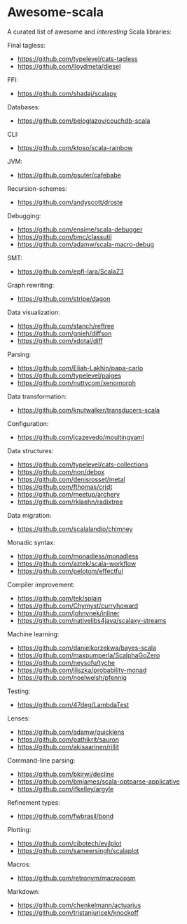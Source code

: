 # Awesome-scala
A curated list of awesome and *interesting* Scala libraries:

Final tagless:
  - https://github.com/typelevel/cats-tagless
  - https://github.com/lloydmeta/diesel

FFI:
  - https://github.com/shadaj/scalapy

Databases:
  - https://github.com/beloglazov/couchdb-scala

CLI:
  - https://github.com/ktoso/scala-rainbow

JVM:
  - https://github.com/psuter/cafebabe

Recursion-schemes:
  - https://github.com/andyscott/droste

Debugging:
  - https://github.com/ensime/scala-debugger
  - https://github.com/bmc/classutil
  - https://github.com/adamw/scala-macro-debug

SMT:
  - https://github.com/epfl-lara/ScalaZ3
  
Graph rewriting:
  - https://github.com/stripe/dagon

Data visualization:
  - https://github.com/stanch/reftree
  - https://github.com/gnieh/diffson
  - https://github.com/xdotai/diff

Parsing:
  * https://github.com/Eliah-Lakhin/papa-carlo
  * https://github.com/typelevel/paiges
  * https://github.com/nuttycom/xenomorph

Data transformation:
  * https://github.com/knutwalker/transducers-scala

Configuration:
  * https://github.com/jcazevedo/moultingyaml

Data structures:
  * https://github.com/typelevel/cats-collections
  * https://github.com/non/debox
  * https://github.com/denisrosset/metal
  * https://github.com/fthomas/crjdt
  * https://github.com/meetup/archery
  * https://github.com/rklaehn/radixtree

Data migration:
  * https://github.com/scalalandio/chimney 

Monadic syntax:
  * https://github.com/monadless/monadless
  * https://github.com/aztek/scala-workflow
  * https://github.com/pelotom/effectful

Compiler improvement:
  * https://github.com/tek/splain
  * https://github.com/Chymyst/curryhoward
  * https://github.com/johnynek/inliner
  * https://github.com/nativelibs4java/scalaxy-streams

Machine learning:
  * https://github.com/danielkorzekwa/bayes-scala
  * https://github.com/maxpumperla/ScalphaGoZero
  * https://github.com/neysofu/tyche
  * https://github.com/jliszka/probability-monad
  * https://github.com/noelwelsh/pfennig

Testing:
  * https://github.com/47deg/LambdaTest

Lenses:
  * https://github.com/adamw/quicklens
  * https://github.com/pathikrit/sauron
  * https://github.com/akisaarinen/rillit

Command-line parsing:
  * https://github.com/bkirwi/decline
  * https://github.com/bmjames/scala-optparse-applicative
  * https://github.com/jfkelley/argyle

Refinement types:
  * https://github.com/fwbrasil/bond

Plotting:
  * https://github.com/cibotech/evilplot
  * https://github.com/sameersingh/scalaplot

Macros:
  * https://github.com/retronym/macrocosm 

Markdown:
  * https://github.com/chenkelmann/actuarius
  * https://github.com/tristanjuricek/knockoff
